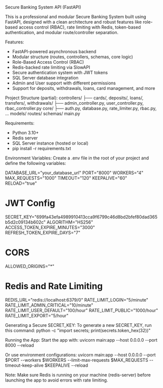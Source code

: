 Secure Banking System API (FastAPI)

This is a professional and modular Secure Banking System built using FastAPI, designed with a clean architecture and robust features like role-based access control (RBAC), rate limiting with Redis, token-based authentication, and modular route/controller separation.

Features:
- FastAPI-powered asynchronous backend
- Modular structure (routes, controllers, schemas, core logic)
- Role-Based Access Control (RBAC)
- Redis-backed rate limiting via SlowAPI
- Secure authentication system with JWT tokens
- SQL Server database integration
- Admin and User support with different permissions
- Support for deposits, withdrawals, loans, card management, and more

Project Structure (partial):
controllers/
├── cards/, deposits/, loans/, transfers/, withdrawals/
├── admin_controller.py, user_controller.py, rbac_controller.py
core/
├── auth.py, database.py, rate_limiter.py, rbac.py, ...
models/
routes/
schemas/
main.py

Requirements:
- Python 3.10+
- Redis server
- SQL Server instance (hosted or local)
- pip install -r requirements.txt

Environment Variables:
Create a .env file in the root of your project and define the following variables:

DATABASE_URL="your_database_url"
PORT="8000"
WORKERS="4"
MAX_REQUESTS="1000"
TIMEOUT="120"
KEEPALIVE="60"
RELOAD="true"

# JWT Config
SECRET_KEY="699fa43efa4989910413cca9f6799c46d8bd2bfef80dad365b5d2c09134b602c"
ALGORITHM="HS256"
ACCESS_TOKEN_EXPIRE_MINUTES="3000"
REFRESH_TOKEN_EXPIRE_DAYS="7"

# CORS
ALLOWED_ORIGINS="*"

# Redis and Rate Limiting
REDIS_URL="redis://localhost:6379/0"
RATE_LIMIT_LOGIN="5/minute"
RATE_LIMIT_ADMIN_CRITICAL="10/minute"
RATE_LIMIT_USER_DEFAULT="100/hour"
RATE_LIMIT_PUBLIC="1000/hour"
RATE_LIMIT_EXPORT="5/hour"

Generating a Secure SECRET_KEY:
To generate a new SECRET_KEY, run this command:
python -c "import secrets; print(secrets.token_hex(32))"

Running the App:
Start the app with:
uvicorn main:app --host 0.0.0.0 --port 8000 --reload

Or use environment configurations:
uvicorn main:app --host 0.0.0.0 --port $PORT --workers $WORKERS --limit-max-requests $MAX_REQUESTS --timeout-keep-alive $KEEPALIVE --reload

Note:
Make sure Redis is running on your machine (redis-server) before launching the app to avoid errors with rate limiting.